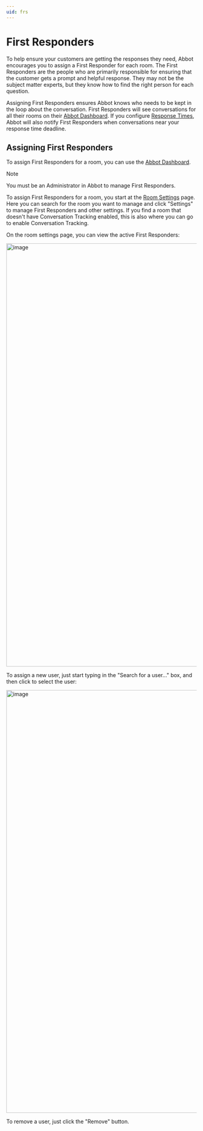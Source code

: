 ```yaml
---
uid: frs
---
```


# First Responders

To help ensure your customers are getting the responses they need, Abbot encourages you to assign a First Responder for each room.
The First Responders are the people who are primarily responsible for ensuring that the customer gets a prompt and helpful response.
They may not be the subject matter experts, but they know how to find the right person for each question.

Assigning First Responders ensures Abbot knows who needs to be kept in the loop about the conversation.
First Responders will see conversations for all their rooms on their [Abbot Dashboard](https://app.ab.bot).
If you configure [Response Times](xref:response-times), Abbot will also notify First Responders when conversations near your response time deadline.

## Assigning First Responders

To assign First Responders for a room, you can use the [Abbot Dashboard](https://app.ab.bot).

> [!NOTE]
> You must be an Administrator in Abbot to manage First Responders.

To assign First Responders for a room, you start at the [Room Settings](https://app.ab.bot/settings/organization/rooms) page.
Here you can search for the room you want to manage and click "Settings" to manage First Responders and other settings.
If you find a room that doesn't have Conversation Tracking enabled, this is also where you can go to enable Conversation Tracking.

On the room settings page, you can view the active First Responders:

<img width="1116" alt="image" src="https://user-images.githubusercontent.com/7574/176787606-d1bdcf53-a7f2-4323-9af5-ff3040c5d64a.png">

To assign a new user, just start typing in the "Search for a user…" box, and then click to select the user:

<img width="1115" alt="image" src="https://user-images.githubusercontent.com/7574/176787683-5b5415d9-8e3c-40ab-9cd1-fd6bcb0cde45.png">

To remove a user, just click the "Remove" button.